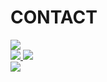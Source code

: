# CONTACT

<a href="https://github.com/jyotirmoybarman/">
        <img src="https://img.shields.io/badge/GITHUB-_jyotirmoybarman_-green?style=plastic&logo=github">
</a><br/>
<a href="https://instagram.com/jyotirmoy_barman_">
        <img src="https://img.shields.io/badge/INSTAGRAM-_jyotirmoy__barman__-yellow?style=plastic&logo=instagr>
</a><br/>
<a href="https://www.linkedin.com/in/jyotirmoy-barman-275018203">
        <img src="https://img.shields.io/badge/LINKEDIN-_Jyotirmoy_Barman_-blue?style=plastic&logo=linkedin">
</a><br/>
<a href="https://jyotirmoybarman.github.io/website/">
        <img src="https://img.shields.io/badge/WEBSITE-_jbsite_-red?style=plastic&logo=github">
</a><br/>
